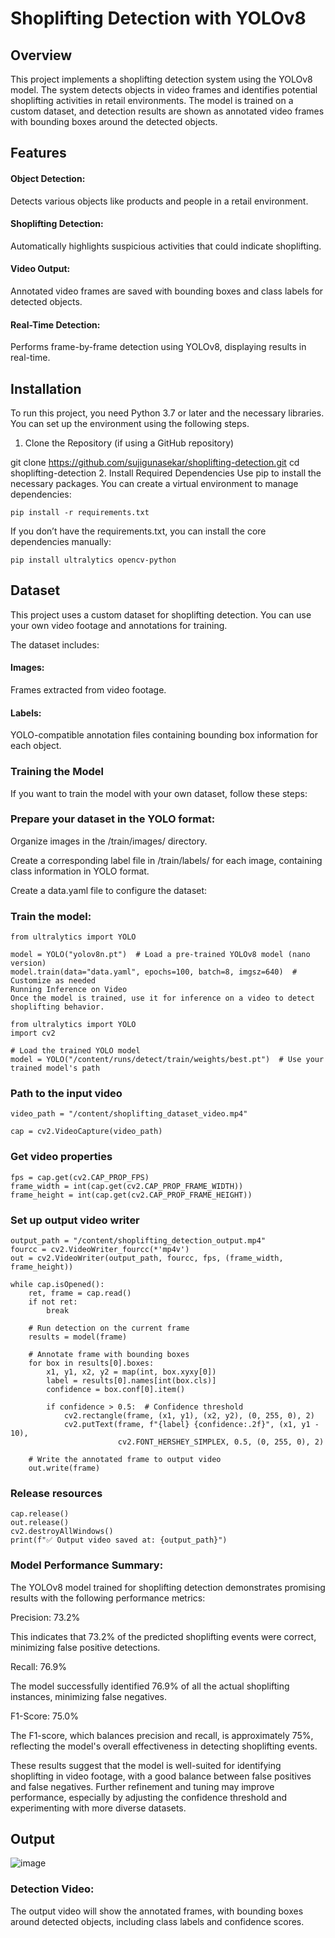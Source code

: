 # Shoplifting Detection with YOLOv8

## Overview
This project implements a shoplifting detection system using the YOLOv8 model. The system detects objects in video frames and identifies potential shoplifting activities in retail environments. The model is trained on a custom dataset, and detection results are shown as annotated video frames with bounding boxes around the detected objects.
## Features
#### Object Detection: 
Detects various objects like products and people in a retail environment.
#### Shoplifting Detection:
Automatically highlights suspicious activities that could indicate shoplifting.
#### Video Output: 
Annotated video frames are saved with bounding boxes and class labels for detected objects.
#### Real-Time Detection:
Performs frame-by-frame detection using YOLOv8, displaying results in real-time.
## Installation
To run this project, you need Python 3.7 or later and the necessary libraries. You can set up the environment using the following steps.

1. Clone the Repository (if using a GitHub repository)

git clone https://github.com/sujigunasekar/shoplifting-detection.git
cd shoplifting-detection
2. Install Required Dependencies
Use pip to install the necessary packages. You can create a virtual environment to manage dependencies:
```
pip install -r requirements.txt
```
If you don’t have the requirements.txt, you can install the core dependencies manually:
```
pip install ultralytics opencv-python
```
## Dataset
This project uses a custom dataset for shoplifting detection. You can use your own video footage and annotations for training.

The dataset includes:

#### Images: 
Frames extracted from video footage.
#### Labels:
YOLO-compatible annotation files containing bounding box information for each object.
### Training the Model
If you want to train the model with your own dataset, follow these steps:

### Prepare your dataset in the YOLO format:

Organize images in the /train/images/ directory.

Create a corresponding label file in /train/labels/ for each image, containing class information in YOLO format.

Create a data.yaml file to configure the dataset:

### Train the model:
```
from ultralytics import YOLO

model = YOLO("yolov8n.pt")  # Load a pre-trained YOLOv8 model (nano version)
model.train(data="data.yaml", epochs=100, batch=8, imgsz=640)  # Customize as needed
Running Inference on Video
Once the model is trained, use it for inference on a video to detect shoplifting behavior.

from ultralytics import YOLO
import cv2

# Load the trained YOLO model
model = YOLO("/content/runs/detect/train/weights/best.pt")  # Use your trained model's path
```
### Path to the input video
```
video_path = "/content/shoplifting_dataset_video.mp4"

cap = cv2.VideoCapture(video_path)
```
### Get video properties
```
fps = cap.get(cv2.CAP_PROP_FPS)
frame_width = int(cap.get(cv2.CAP_PROP_FRAME_WIDTH))
frame_height = int(cap.get(cv2.CAP_PROP_FRAME_HEIGHT))
```
### Set up output video writer
```
output_path = "/content/shoplifting_detection_output.mp4"
fourcc = cv2.VideoWriter_fourcc(*'mp4v')
out = cv2.VideoWriter(output_path, fourcc, fps, (frame_width, frame_height))

while cap.isOpened():
    ret, frame = cap.read()
    if not ret:
        break

    # Run detection on the current frame
    results = model(frame)

    # Annotate frame with bounding boxes
    for box in results[0].boxes:
        x1, y1, x2, y2 = map(int, box.xyxy[0])
        label = results[0].names[int(box.cls)]
        confidence = box.conf[0].item()

        if confidence > 0.5:  # Confidence threshold
            cv2.rectangle(frame, (x1, y1), (x2, y2), (0, 255, 0), 2)
            cv2.putText(frame, f"{label} {confidence:.2f}", (x1, y1 - 10),
                        cv2.FONT_HERSHEY_SIMPLEX, 0.5, (0, 255, 0), 2)

    # Write the annotated frame to output video
    out.write(frame)
```
### Release resources
```
cap.release()
out.release()
cv2.destroyAllWindows()
print(f"✅ Output video saved at: {output_path}")
```

### Model Performance Summary:
The YOLOv8 model trained for shoplifting detection demonstrates promising results with the following performance metrics:

Precision: 73.2%

This indicates that 73.2% of the predicted shoplifting events were correct, minimizing false positive detections.

Recall: 76.9%

The model successfully identified 76.9% of all the actual shoplifting instances, minimizing false negatives.

F1-Score: 75.0%

The F1-score, which balances precision and recall, is approximately 75%, reflecting the model's overall effectiveness in detecting shoplifting events.


These results suggest that the model is well-suited for identifying shoplifting in video footage, with a good balance between false positives and false negatives. Further refinement and tuning may improve performance, especially by adjusting the confidence threshold and experimenting with more diverse datasets.
## Output
![image](https://github.com/user-attachments/assets/9fb86b77-a972-441f-be50-f010de2f3761)

### Detection Video: 
The output video will show the annotated frames, with bounding boxes around detected objects, including class labels and confidence scores.




